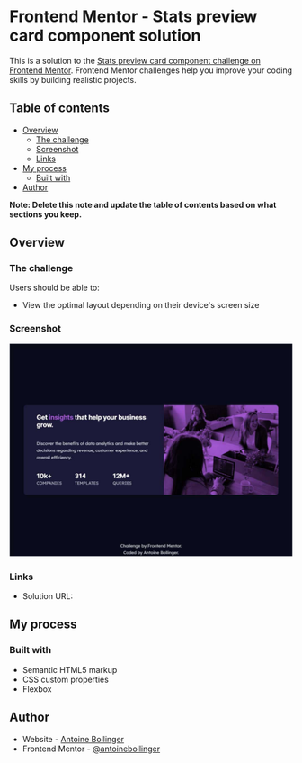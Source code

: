 # Frontend Mentor - Stats preview card component solution

This is a solution to the [Stats preview card component challenge on Frontend Mentor](https://www.frontendmentor.io/challenges/stats-preview-card-component-8JqbgoU62). Frontend Mentor challenges help you improve your coding skills by building realistic projects. 

## Table of contents

- [Overview](#overview)
  - [The challenge](#the-challenge)
  - [Screenshot](#screenshot)
  - [Links](#links)
- [My process](#my-process)
  - [Built with](#built-with)
- [Author](#author)

**Note: Delete this note and update the table of contents based on what sections you keep.**

## Overview

### The challenge

Users should be able to:

- View the optimal layout depending on their device's screen size

### Screenshot

![](./images/preview.jpg)

### Links

- Solution URL: [](https://ab-stats-preview-card-component-main.netlify.app/)

## My process

### Built with

- Semantic HTML5 markup
- CSS custom properties
- Flexbox

## Author

- Website - [Antoine Bollinger](https://antoinebollinger.github.io/)
- Frontend Mentor - [@antoinebollinger](https://www.frontendmentor.io/profile/antoinebollinger)